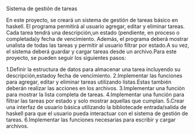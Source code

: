 Sistema de gestión de tareas

En este proyecto, se creará un sistema de gestión de tareas básico en haskell. El programa permitirá al usuario agregar, editar y eliminar tareas. Cada tarea tendrá una descripción,un estado (pendiente, en proceso o completada)y fecha de vencimiento. Además, el programa deberá mostrar unalista de todas las tareas y permitir al usuario filtrar por estado.A su vez, el sistema deberá guardar y cargar tareas desde un archivo.Para este proyecto, se pueden seguir los siguientes pasos:

1.Definir la estructura de datos para almacenar una tarea incluyendo su descripción,estadoy fecha de vencimiento.
2.Implementar las funciones para agregar, editar y eliminar tareas utilizando listas.Estas también deberán realizar las acciones en los archivos.
3.Implementar una función para mostrar la lista completa de tareas.
4.Implementar una función para filtrar las tareas por estado y solo mostrar aquellas que cumplan.
5.Crear una interfaz de usuario básica utilizando la bibliotecade entrada/salida de haskell para que el usuario pueda interactuar con el sistema de gestión de tareas.
6.Implementar las funciones necesarias para escribir y cargar archivos.